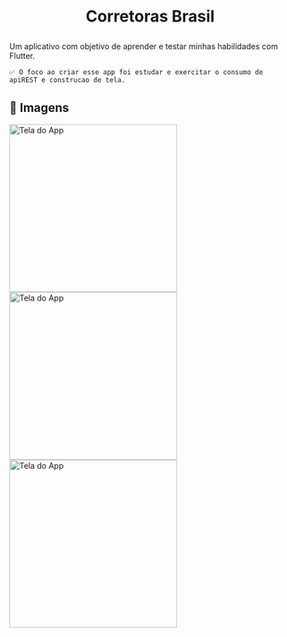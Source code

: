 # <p align="center"> Corretoras Brasil
<p> Um aplicativo com objetivo de aprender e testar minhas habilidades com Flutter.
<p align="center">

    ✅ O foco ao criar esse app foi estudar e exercitar o consumo de apiREST e construcao de tela.
    
## 📱 Imagens

<p float="left">
<img src="https://i.imgur.com/LBfGx7h.png" alt="Tela do App" width="300"/>
<img src="https://i.imgur.com/WF0PQzY.png" alt="Tela do App" width="300"/>
<img src="https://media1.giphy.com/media/v1.Y2lkPTc5MGI3NjExbGtteDJyZHk4ZW85OGQwMThrY3N2NWc3ejk5bDlieWJwdHV6YjQ4MiZlcD12MV9pbnRlcm5hbF9naWZfYnlfaWQmY3Q9Zw/77NDMvCI6avAsx4eN3/giphy.gif" alt="Tela do App" width="300"/>
</p>
